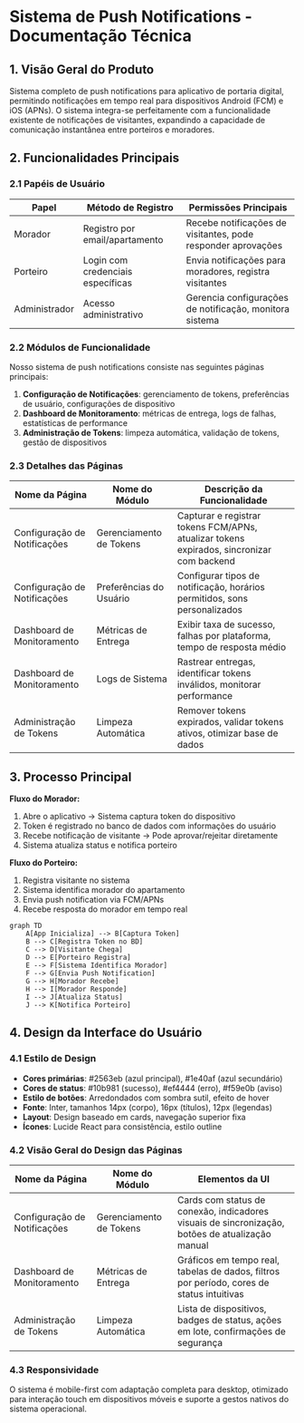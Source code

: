# Sistema de Push Notifications - Documentação Técnica

## 1. Visão Geral do Produto

Sistema completo de push notifications para aplicativo de portaria digital, permitindo notificações em tempo real para dispositivos Android (FCM) e iOS (APNs). O sistema integra-se perfeitamente com a funcionalidade existente de notificações de visitantes, expandindo a capacidade de comunicação instantânea entre porteiros e moradores.

## 2. Funcionalidades Principais

### 2.1 Papéis de Usuário

| Papel | Método de Registro | Permissões Principais |
|-------|-------------------|----------------------|
| Morador | Registro por email/apartamento | Recebe notificações de visitantes, pode responder aprovações |
| Porteiro | Login com credenciais específicas | Envia notificações para moradores, registra visitantes |
| Administrador | Acesso administrativo | Gerencia configurações de notificação, monitora sistema |

### 2.2 Módulos de Funcionalidade

Nosso sistema de push notifications consiste nas seguintes páginas principais:

1. **Configuração de Notificações**: gerenciamento de tokens, preferências de usuário, configurações de dispositivo
2. **Dashboard de Monitoramento**: métricas de entrega, logs de falhas, estatísticas de performance
3. **Administração de Tokens**: limpeza automática, validação de tokens, gestão de dispositivos

### 2.3 Detalhes das Páginas

| Nome da Página | Nome do Módulo | Descrição da Funcionalidade |
|----------------|----------------|-----------------------------|
| Configuração de Notificações | Gerenciamento de Tokens | Capturar e registrar tokens FCM/APNs, atualizar tokens expirados, sincronizar com backend |
| Configuração de Notificações | Preferências do Usuário | Configurar tipos de notificação, horários permitidos, sons personalizados |
| Dashboard de Monitoramento | Métricas de Entrega | Exibir taxa de sucesso, falhas por plataforma, tempo de resposta médio |
| Dashboard de Monitoramento | Logs de Sistema | Rastrear entregas, identificar tokens inválidos, monitorar performance |
| Administração de Tokens | Limpeza Automática | Remover tokens expirados, validar tokens ativos, otimizar base de dados |

## 3. Processo Principal

**Fluxo do Morador:**
1. Abre o aplicativo → Sistema captura token do dispositivo
2. Token é registrado no banco de dados com informações do usuário
3. Recebe notificação de visitante → Pode aprovar/rejeitar diretamente
4. Sistema atualiza status e notifica porteiro

**Fluxo do Porteiro:**
1. Registra visitante no sistema
2. Sistema identifica morador do apartamento
3. Envia push notification via FCM/APNs
4. Recebe resposta do morador em tempo real

```mermaid
graph TD
    A[App Inicializa] --> B[Captura Token]
    B --> C[Registra Token no BD]
    C --> D[Visitante Chega]
    D --> E[Porteiro Registra]
    E --> F[Sistema Identifica Morador]
    F --> G[Envia Push Notification]
    G --> H[Morador Recebe]
    H --> I[Morador Responde]
    I --> J[Atualiza Status]
    J --> K[Notifica Porteiro]
```

## 4. Design da Interface do Usuário

### 4.1 Estilo de Design

- **Cores primárias**: #2563eb (azul principal), #1e40af (azul secundário)
- **Cores de status**: #10b981 (sucesso), #ef4444 (erro), #f59e0b (aviso)
- **Estilo de botões**: Arredondados com sombra sutil, efeito de hover
- **Fonte**: Inter, tamanhos 14px (corpo), 16px (títulos), 12px (legendas)
- **Layout**: Design baseado em cards, navegação superior fixa
- **Ícones**: Lucide React para consistência, estilo outline

### 4.2 Visão Geral do Design das Páginas

| Nome da Página | Nome do Módulo | Elementos da UI |
|----------------|----------------|----------------|
| Configuração de Notificações | Gerenciamento de Tokens | Cards com status de conexão, indicadores visuais de sincronização, botões de atualização manual |
| Dashboard de Monitoramento | Métricas de Entrega | Gráficos em tempo real, tabelas de dados, filtros por período, cores de status intuitivas |
| Administração de Tokens | Limpeza Automática | Lista de dispositivos, badges de status, ações em lote, confirmações de segurança |

### 4.3 Responsividade

O sistema é mobile-first com adaptação completa para desktop, otimizado para interação touch em dispositivos móveis e suporte a gestos nativos do sistema operacional.